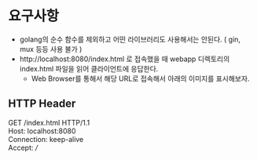 
# 요구사항 

- golang의 순수 함수를 제외하고 어떤 라이브러리도 사용해서는 안된다. ( gin, mux 등등 사용 불가 ) 
- http://localhost:8080/index.html 로 접속했을 때 webapp 디렉토리의 index.html 파일을 읽어 클라이언트에 응답한다. 
  - Web Browser를 통해서 해당 URL로 접속해서 아래의 이미지를 표시해보자. 


## HTTP Header 

GET /index.html  HTTP/1.1  
Host: localhost:8080  
Connection: keep-alive   
Accept: */*     



